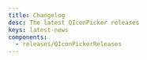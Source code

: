 ```yaml
---
title: Changelog
desc: The latest QIconPicker releases
keys: latest-news
components:
  - releases/QIconPickerReleases
---
```

<q-icon-picker-releases class="q-mt-sm"/>
